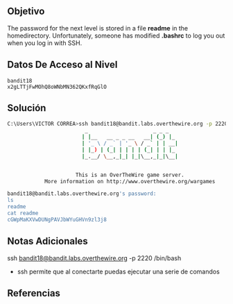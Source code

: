 ## Objetivo
The password for the next level is stored in a file **readme** in the homedirectory. Unfortunately, someone has modified **.bashrc** to log you out when you log in with SSH.
## Datos De Acceso al Nivel
```
bandit18
x2gLTTjFwMOhQ8oWNbMN362QKxfRqGlO
```
## Solución
```bash
C:\Users\VICTOR CORREA>ssh bandit18@bandit.labs.overthewire.org -p 2220 /bin/bash
                         _                     _ _ _
                        | |__   __ _ _ __   __| (_) |_
                        | '_ \ / _` | '_ \ / _` | | __|
                        | |_) | (_| | | | | (_| | | |_
                        |_.__/ \__,_|_| |_|\__,_|_|\__|


                      This is an OverTheWire game server.
            More information on http://www.overthewire.org/wargames

bandit18@bandit.labs.overthewire.org's password:
ls
readme
cat readme
cGWpMaKXVwDUNgPAVJbWYuGHVn9zl3j8
```
## Notas Adicionales
ssh bandit18@bandit.labs.overthewire.org -p 2220 /bin/bash
- ssh permite que al conectarte puedas ejecutar una serie de comandos
## Referencias